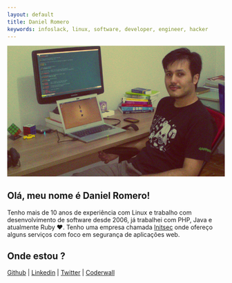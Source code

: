 ```yaml
---
layout: default
title: Daniel Romero
keywords: infoslack, linux, software, developer, engineer, hacker
---
```


![Daniel Romero](/images/daniel.jpg)

## Olá, meu nome é Daniel Romero!

Tenho mais de 10 anos de experiência com Linux e trabalho com desenvolvimento de
software desde 2006, já trabalhei com PHP, Java e atualmente Ruby ♥. Tenho uma
empresa chamada [Initsec](http://initsec.com) onde ofereço alguns serviços com
foco em segurança de aplicações web.

## Onde estou ?

[Github](https://github.com/infoslack) |
[Linkedin](http://www.linkedin.com/in/infoslack) |
[Twitter](https://twitter.com/infoslack) |
[Coderwall](https://coderwall.com/infoslack)
